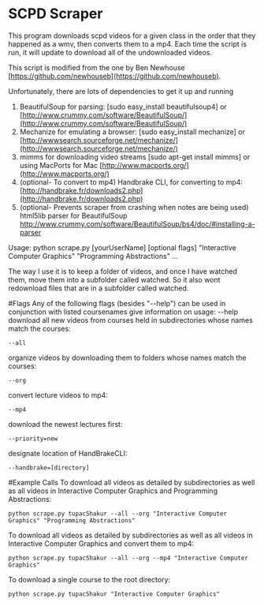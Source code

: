 # SCPD Scraper

This program downloads scpd videos for a given class in the order
that they happened as a wmv, then converts them to a mp4. Each time 
the script is run, it will update to download all of the undownloaded
videos. 

This script is modified from the one by Ben Newhouse [https://github.com/newhouseb](https://github.com/newhouseb).

Unfortunately, there are lots of dependencies to get it up and running

1. BeautifulSoup for parsing: [sudo easy_install beautifulsoup4] or [http://www.crummy.com/software/BeautifulSoup/](http://www.crummy.com/software/BeautifulSoup/)
2. Mechanize for emulating a browser: [sudo easy_install mechanize] or [http://wwwsearch.sourceforge.net/mechanize/](http://wwwsearch.sourceforge.net/mechanize/)
3. mimms for downloading video streams [sudo apt-get install mimms] or using MacPorts for Mac [http://www.macports.org/](http://www.macports.org/)
4. (optional- To convert to mp4) Handbrake CLI, for converting to mp4: [http://handbrake.fr/downloads2.php](http://handbrake.fr/downloads2.php)
5. (optional- Prevents scraper from crashing when notes are being used) html5lib parser for BeautifulSoup http://www.crummy.com/software/BeautifulSoup/bs4/doc/#installing-a-parser


Usage: 
    python scrape.py [yourUserName] [optional flags] "Interactive Computer Graphics" "Programming Abstractions" ...


The way I use it is to keep a folder of videos, and once I have watched them, move them
into a subfolder called watched. So it also wont redownload files that are in a subfolder
called watched.


#Flags
Any of the following flags (besides "--help") can be used in conjunction with listed coursenames
give information on usage:
	--help
download all new videos from courses held in subdirectories whose names match the courses:

	--all
organize videos by downloading them to folders whose names match the courses:

	--org
convert lecture videos to mp4:

	--mp4
download the newest lectures first:

	--priority=new
designate location of HandBrakeCLI:

	--handbrake=[directory]

#Example Calls
To download all videos as detailed by subdirectories as well as all videos in Interactive Computer Graphics and Programming Abstractions:

	python scrape.py tupacShakur --all --org "Interactive Computer Graphics" "Programming Abstractions"

To download all videos as detailed by subdirectories as well as all videos in Interactive Computer Graphics and convert them to mp4:

	python scrape.py tupacShakur --all --org --mp4 "Interactive Computer Graphics"

To download a single course to the root directory:

	python scrape.py tupacShakur "Interactive Computer Graphics"

